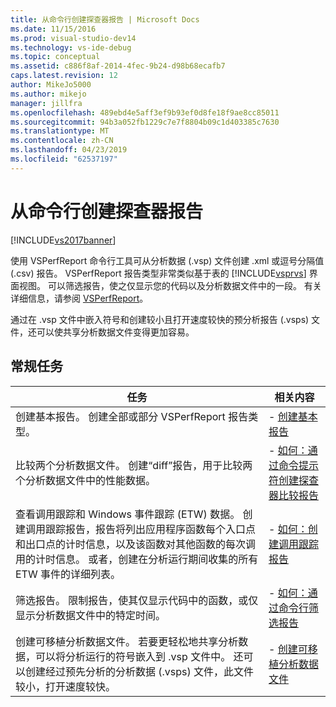 ```yaml
---
title: 从命令行创建探查器报告 | Microsoft Docs
ms.date: 11/15/2016
ms.prod: visual-studio-dev14
ms.technology: vs-ide-debug
ms.topic: conceptual
ms.assetid: c886f8af-2014-4fec-9b24-d98b68ecafb7
caps.latest.revision: 12
author: MikeJo5000
ms.author: mikejo
manager: jillfra
ms.openlocfilehash: 489ebd4e5aff3ef9b93ef0d8fe18f9ae8cc85011
ms.sourcegitcommit: 94b3a052fb1229c7e7f8804b09c1d403385c7630
ms.translationtype: MT
ms.contentlocale: zh-CN
ms.lasthandoff: 04/23/2019
ms.locfileid: "62537197"
---
```

# <a name="creating-profiler-reports-from-the-command-line"></a>从命令行创建探查器报告
[!INCLUDE[vs2017banner](../includes/vs2017banner.md)]

使用 VSPerfReport 命令行工具可从分析数据 (.vsp) 文件创建 .xml 或逗号分隔值 (.csv) 报告。 VSPerfReport 报告类型非常类似基于表的 [!INCLUDE[vsprvs](../includes/vsprvs-md.md)] 界面视图。 可以筛选报告，使之仅显示您的代码以及分析数据文件中的一段。 有关详细信息，请参阅 [VSPerfReport](../profiling/vsperfreport.md)。  
  
 通过在 .vsp 文件中嵌入符号和创建较小且打开速度较快的预分析报告 (.vsps) 文件，还可以使共享分析数据文件变得更加容易。  
  
## <a name="common-tasks"></a>常规任务  
  
|任务|相关内容|  
|----------|---------------------|  
|创建基本报告。 创建全部或部分 VSPerfReport 报告类型。|-   [创建基本报告](../profiling/creating-basic-profiling-reports-from-the-command-line.md)|  
|比较两个分析数据文件。 创建“diff”报告，用于比较两个分析数据文件中的性能数据。|-   [如何：通过命令提示符创建探查器比较报告](../profiling/how-to-create-a-profiler-comparison-report-from-a-command-prompt.md)|  
|查看调用跟踪和 Windows 事件跟踪 (ETW) 数据。 创建调用跟踪报告，报告将列出应用程序函数每个入口点和出口点的计时信息，以及该函数对其他函数的每次调用的计时信息。 或者，创建在分析运行期间收集的所有 ETW 事件的详细列表。|-   [如何：创建调用跟踪报告](../profiling/how-to-create-a-profiling-tools-call-trace-report.md)|  
|筛选报告。 限制报告，使其仅显示代码中的函数，或仅显示分析数据文件中的特定时间。|-   [如何：通过命令行筛选报告](../profiling/how-to-filter-reports-from-the-command-line.md)|  
|创建可移植分析数据文件。 若要更轻松地共享分析数据，可以将分析运行的符号嵌入到 .vsp 文件中。 还可以创建经过预先分析的分析数据 (.vsps) 文件，此文件较小，打开速度较快。|-   [创建可移植分析数据文件](../profiling/creating-portable-profiling-data-files-from-the-command-line.md)|
